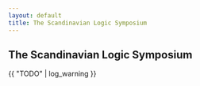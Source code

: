```yaml
---
layout: default
title: The Scandinavian Logic Symposium
---
```

## The Scandinavian Logic Symposium
{{ "TODO" | log_warning }}
